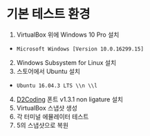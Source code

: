 # 기본 테스트 환경

1. VirtualBox 위에 Windows 10 Pro 설치
  * `Microsoft Windows [Version 10.0.16299.15]`
2. Windows Subsystem for Linux 설치
3. 스토어에서 Ubuntu 설치
  * `Ubuntu 16.04.3 LTS \\n \\l`
4. [D2Coding](https://github.com/naver/d2codingfont) 폰트 v1.3.1 non ligature 설치
5. VirtualBox 스냅샷 생성
6. 각 터미널 에뮬레이터 테스트
7. 5의 스냅샷으로 복원
